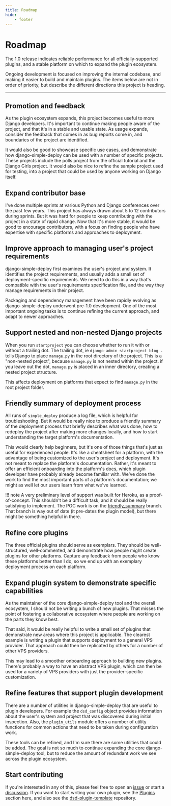 ```yaml
---
title: Roadmap
hide:
    - footer
---
```


# Roadmap

The 1.0 release indicates reliable performance for all officially-supported plugins, and a stable platform on which to expand the plugin ecosystem.

Ongoing development is focused on improving the internal codebase, and making it easier to build and maintain plugins. The items below are not in order of priority, but describe the different directions this project is heading.

---

## Promotion and feedback

As the plugin ecosystem expands, this project becomes useful to more Django developers. It's important to continue making people aware of the project, and that it's in a stable and usable state. As usage expands, consider the feedback that comes in as bug reports come in, and boundaries of the project are identified.

It would also be good to showcase specific use cases, and demonstrate how django-simple-deploy can be used with a number of specific projects. These projects include the polls project from the official tutorial and the Django Girls project. It would also be nice to refine the sample project used for testing, into a project that could be used by anyone working on Django itself.

## Expand contributor base

I've done multiple sprints at various Python and Django conferences over the past few years. This project has always drawn about 5 to 12 contributors during sprints. But it was hard for people to keep contributing with the project in a state of rapid change. Now that it's more stable, it would be good to encourage contributors, with a focus on finding people who have expertise with specific platforms and approaches to deployment.

## Improve approach to managing user's project requirements

django-simple-deploy first examines the user's project and system. It identifies the project requirements, and usually adds a small set of deployment-specific requirements. We need to do this in a way that's compatible with the user's requirements specification file, and the way they manage requirements in their project.

Packaging and dependency management have been rapidly evolving as django-simple-deploy underwent pre-1.0 development. One of the most important ongoing tasks is to continue refining the current approach, and adapt to newer approaches.

## Support nested and non-nested Django projects

When you run `startproject` you can choose whether to run it with or without a trailing dot. The trailing dot, ie `django-admin startproject blog .` tells Django to place `manage.py` in the root directory of the project. This is a "non-nested project", because `manage.py` is not nested within the project. if you leave out the dot, `manage.py` is placed in an inner directory, creating a nested project structure.

This affects deployment on platforms that expect to find `manage.py` in the root project folder.

## Friendly summary of deployment process

All runs of `simple_deploy` produce a log file, which is helpful for troubleshooting. But it would be really nice to produce a friendly summary of the deployment process that briefly describes what was done, how to redeploy the project after making more changes locally, and how to start understanding the target platform's documentation.

This would clearly help beginners, but it's one of those things that's just as useful for experienced people. It's like a cheatsheet for a platform, with the advantage of being customized to the user's project and deployment. It's not meant to replace the platform's documentation. Rather, it's meant to offer an efficient onboarding into the platform's docs, which plugin developer have probably already become familiar with. We've done the work to find the most important parts of a platform's documentation; we might as well let our users learn from what we've learned.


!!! note
    A very preliminary level of support was built for Heroku, as a proof-of-concept. This shouldn't be a difficult task, and it should be really satisfying to implement. The POC work is on the [friendly_summary](https://github.com/django-simple-deploy/django-simple-deploy/tree/friendly_summary) branch. That branch is way out of date (it pre-dates the plugin model), but there might be something helpful in there.

## Refine core plugins

The three official plugins should serve as exemplars. They should be well-structured, well-commented, and demonstrate how people might create plugins for other platforms. Capture any feedback from people who know these platforms better than I do, so we end up with an exemplary deployment process on each platform.

## Expand plugin system to demonstrate specific capabilities

As the maintainer of the core django-simple-deploy tool and the overall ecosystem, I should not be writing a bunch of new plugins. That misses the point of fostering a collaborative ecosystem where people are working on the parts they know best.

That said, it would be really helpful to write a small set of plugins that demonstrate new areas where this project is applicable. The clearest example is writing a plugin that supports deployment to a general VPS provider. That approach could then be replicated by others for a number of other VPS providers.

This may lead to a smoother onboarding approach to building new plugins. There's probably a way to have an abstract VPS plugin, which can then be used for a variety of VPS providers with just the provider-specific customization.

## Refine features that support plugin development

There are a number of utilities in django-simple-deploy that are useful to plugin developers. For example the `dsd_config` object provides information about the user's system and project that was discovered during initial inspection. Also, the `plugin_utils` module offers a number of utility functions for common actions that need to be taken during configuration work.

These tools can be refined, and I'm sure there are some utilities that could be added. The goal is not so much to continue expanding the core django-simple-deploy tool, but to reduce the amount of redundant work we see across the plugin ecosystem.

## Start contributing

If you're interested in any of this, please feel free to open an [issue](https://github.com/django-simple-deploy/django-simple-deploy/issues) or start a [discussion](https://github.com/django-simple-deploy/django-simple-deploy/discussions). If you want to start writing your own plugin, see the [Plugins](../plugins) section here, and also see the [dsd-plugin-template](https://github.com/django-simple-deploy/dsd-plugin-template) repository.